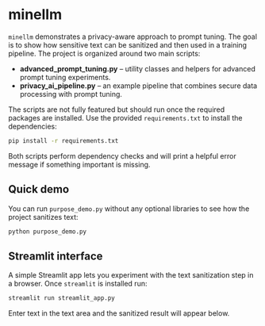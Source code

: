 # minellm

`minellm` demonstrates a privacy-aware approach to prompt tuning. The goal
is to show how sensitive text can be sanitized and then used in a training
pipeline. The project is organized around two main scripts:

- **advanced_prompt_tuning.py** – utility classes and helpers for advanced prompt tuning experiments.
- **privacy_ai_pipeline.py** – an example pipeline that combines secure data
  processing with prompt tuning.

The scripts are not fully featured but should run once the required
packages are installed. Use the provided `requirements.txt` to install the
dependencies:

```bash
pip install -r requirements.txt
```

Both scripts perform dependency checks and will print a helpful error
message if something important is missing.

## Quick demo

You can run `purpose_demo.py` without any optional libraries to see how the
project sanitizes text:

```bash
python purpose_demo.py
```

## Streamlit interface

A simple Streamlit app lets you experiment with the text sanitization step in a browser. Once `streamlit` is installed run:

```bash
streamlit run streamlit_app.py
```

Enter text in the text area and the sanitized result will appear below.
